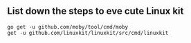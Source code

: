 ## List down the steps to eve cute Linux kit
```
go get -u github.com/moby/tool/cmd/moby
get -u github.com/linuxkit/linuxkit/src/cmd/linuxkit
```
